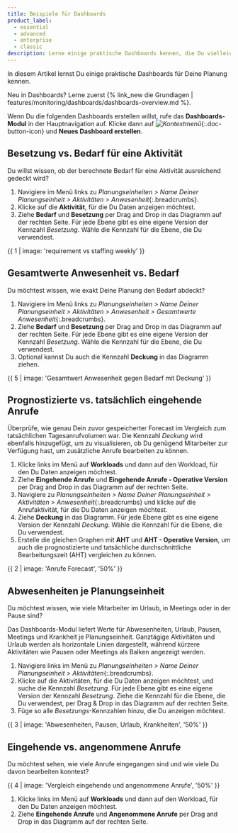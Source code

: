 ```yaml
---
title: Beispiele für Dashboards
product_label:
  - essential
  - advanced
  - enterprise
  - classic
description: Lerne einige praktische Dashboards kennen, die Du vielleicht in Deiner Planung verwenden möchtest.
---
```


In diesem Artikel lernst Du einige praktische Dashboards für Deine Planung kennen.

Neu in Dashboards? Lerne zuerst {% link_new die Grundlagen | features/monitoring/dashboards/dashboards-overview.md %}.

Wenn Du die folgenden Dashboards erstellen willst, rufe das **Dashboards-Modul** in der Hauptnavigation auf. Klicke dann auf _![Kontextmenü](/assets/img/common/dashboards/context-menu.png)_{:.doc-button-icon} und **Neues Dashboard erstellen**.

## Besetzung vs. Bedarf für eine Aktivität

Du willst wissen, ob der berechnete Bedarf für eine Aktivität ausreichend gedeckt wird?

1. Navigiere im Menü links zu *Planungseinheiten > Name Deiner Planungseinheit > Aktivitäten > Anwesenheit*{:.breadcrumbs}.
2. Klicke auf die **Aktivität**, für die Du Daten anzeigen möchtest.
3. Ziehe **Bedarf** und **Besetzung** per Drag and Drop in das Diagramm auf der rechten Seite. Für jede Ebene gibt es eine eigene Version der Kennzahl *Besetzung*. Wähle die Kennzahl für die Ebene, die Du verwendest.

{{ 1 | image: 'requirement vs staffing weekly' }}

## Gesamtwerte Anwesenheit vs. Bedarf

Du möchtest wissen, wie exakt Deine Planung den Bedarf abdeckt?

1. Navigiere im Menü links zu *Planungseinheiten > Name Deiner Planungseinheit > Aktivitäten > Anwesenheit > Gesamtwerte Anwesenheit*{:.breadcrumbs}.
2. Ziehe **Bedarf** und **Besetzung** per Drag and Drop in das Diagramm auf der rechten Seite. Für jede Ebene gibt es eine eigene Version der Kennzahl *Besetzung*. Wähle die Kennzahl für die Ebene, die Du verwendest.
3. Optional kannst Du auch die Kennzahl **Deckung** in das Diagramm ziehen.

{{ 5 | image: 'Gesamtwert Anwesenheit gegen Bedarf mit Deckung' }}

## Prognostizierte vs. tatsächlich eingehende Anrufe

Überprüfe, wie genau Dein zuvor gespeicherter Forecast im Vergleich zum tatsächlichen Tagesanrufvolumen war. Die Kennzahl *Deckung* wird ebenfalls hinzugefügt, um zu visualisieren, ob Du genügend Mitarbeiter zur Verfügung hast, um zusätzliche Anrufe bearbeiten zu können.

1. Klicke links im Menü auf **Workloads** und dann auf den Workload, für den Du Daten anzeigen möchtest.
2. Ziehe **Eingehende Anrufe** und **Eingehende Anrufe - Operative Version** per Drag and Drop in das Diagramm auf der rechten Seite.
3. Navigiere zu *Planungseinheiten > Name Deiner Planungseinheit > Aktivitäten > Anwesenheit*{:.breadcrumbs} und klicke auf die Anrufaktivität, für die Du Daten anzeigen möchtest.
4. Ziehe **Deckung** in das Diagramm. Für jede Ebene gibt es eine eigene Version der Kennzahl *Deckung*. Wähle die Kennzahl für die Ebene, die Du verwendest.
5. Erstelle die gleichen Graphen mit **AHT** und **AHT - Operative Version**, um auch die prognostizierte und tatsächliche durchschnittliche Bearbeitungszeit (AHT) vergleichen zu können.

{{ 2 | image: 'Anrufe Forecast', '50%' }}

## Abwesenheiten je Planungseinheit

Du möchtest wissen, wie viele Mitarbeiter im Urlaub, in Meetings oder in der Pause sind?

Das Dashboards-Modul liefert Werte für Abwesenheiten, Urlaub, Pausen, Meetings und Krankheit je Planungseinheit. Ganztägige Aktivitäten und Urlaub werden als horizontale Linien dargestellt, während kürzere Aktivitäten wie Pausen oder Meetings als Balken angezeigt werden.

1. Navigiere links im Menü zu *Planungseinheiten > Name Deiner Planungseinheit > Aktivitäten*{:.breadcrumbs}.
2. Klicke auf die Aktivitäten, für die Du Daten anzeigen möchtest, und suche die Kennzahl *Besetzung*. Für jede Ebene gibt es eine eigene Version der Kennzahl *Besetzung*. Ziehe die Kennzahl für die Ebene, die Du verwendest, per Drag & Drop in das Diagramm auf der rechten Seite.
3. Füge so alle *Besetzungs*-Kennzahlen hinzu, die Du anzeigen möchtest.

{{ 3 | image: 'Abwesenheiten, Pausen, Urlaub, Krankheiten', '50%' }}

## Eingehende vs. angenommene Anrufe

Du möchtest sehen, wie viele Anrufe eingegangen sind und wie viele Du davon bearbeiten konntest?

{{ 4 | image: 'Vergleich eingehende und angenommene Anrufe', '50%' }}

1. Klicke links im Menü auf **Workloads** und dann auf den Workload, für den Du Daten anzeigen möchtest.
2. Ziehe **Eingehende Anrufe** und **Angenommene Anrufe** per Drag and  Drop in das Diagramm auf der rechten Seite.
